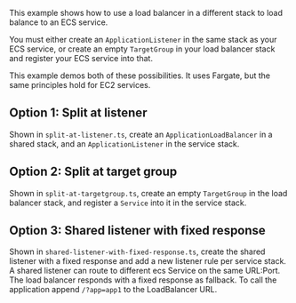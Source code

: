 This example shows how to use a load balancer in a different
stack to load balance to an ECS service.

You must either create an `ApplicationListener` in the same stack as your
ECS service, or create an empty `TargetGroup` in your load balancer stack
and register your ECS service into that.

This example demos both of these possibilities. It uses Fargate,
but the same principles hold for EC2 services.

Option 1: Split at listener
---------------------------

Shown in `split-at-listener.ts`, create an `ApplicationLoadBalancer`
in a shared stack, and an `ApplicationListener` in the service stack.


Option 2: Split at target group
-------------------------------

Shown in `split-at-targetgroup.ts`, create an empty `TargetGroup` in the load
balancer stack, and register a `Service` into it in the service stack.


Option 3: Shared listener with fixed response
---------------------------------------------

Shown in `shared-listener-with-fixed-response.ts`, create the shared listener
with a fixed response and add a new listener rule per service stack.
A shared listener can route to different ecs Service on the same URL:Port.
The load balancer responds with a fixed response as fallback.
To call the application append `/?app=app1` to the LoadBalancer URL.
